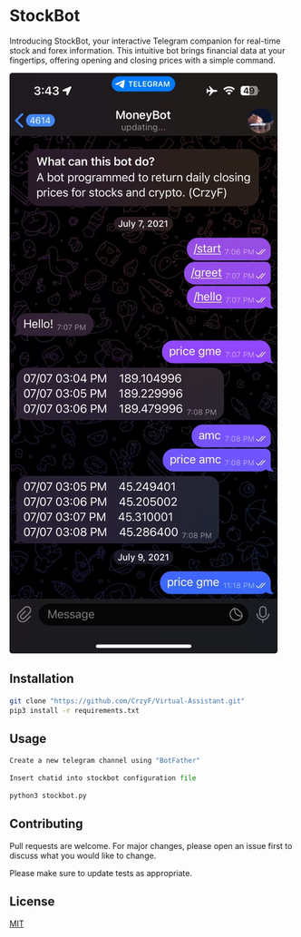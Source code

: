 # StockBot

Introducing StockBot, your interactive Telegram companion for real-time stock and forex information. This intuitive bot brings financial data at your fingertips, offering opening and closing prices with a simple command.

![app screenshot](https://github.com/CrzyF/StockBot/blob/main/Stockbot.jpeg)

## Installation

```bash
git clone "https://github.com/CrzyF/Virtual-Assistant.git"
pip3 install -r requirements.txt
```

## Usage

```Python
Create a new telegram channel using "BotFather"
```
```Python
Insert chatid into stockbot configuration file
```

```Python
python3 stockbot.py
```

## Contributing

Pull requests are welcome. For major changes, please open an issue first
to discuss what you would like to change.

Please make sure to update tests as appropriate.

## License

[MIT](https://choosealicense.com/licenses/mit/)
